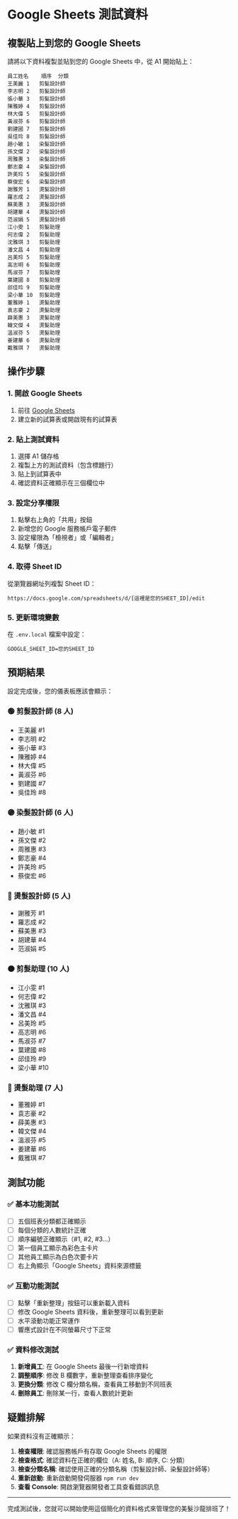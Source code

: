 # Google Sheets 測試資料

## 複製貼上到您的 Google Sheets

請將以下資料複製並貼到您的 Google Sheets 中，從 A1 開始貼上：

```
員工姓名	順序	分類
王美麗	1	剪髮設計師
李志明	2	剪髮設計師
張小華	3	剪髮設計師
陳雅婷	4	剪髮設計師
林大偉	5	剪髮設計師
黃淑芬	6	剪髮設計師
劉建國	7	剪髮設計師
吳佳玲	8	剪髮設計師
趙小敏	1	染髮設計師
孫文傑	2	染髮設計師
周雅惠	3	染髮設計師
鄭志豪	4	染髮設計師
許美玲	5	染髮設計師
蔡俊宏	6	染髮設計師
謝雅芳	1	燙髮設計師
羅志成	2	燙髮設計師
蘇美惠	3	燙髮設計師
胡建華	4	燙髮設計師
范淑娟	5	燙髮設計師
江小雯	1	剪髮助理
何志偉	2	剪髮助理
沈雅琪	3	剪髮助理
潘文昌	4	剪髮助理
呂美玲	5	剪髮助理
高志明	6	剪髮助理
馬淑芬	7	剪髮助理
葉建國	8	剪髮助理
邱佳玲	9	剪髮助理
梁小華	10	剪髮助理
董雅婷	1	燙髮助理
袁志豪	2	燙髮助理
薛美惠	3	燙髮助理
韓文傑	4	燙髮助理
溫淑芬	5	燙髮助理
姜建華	6	燙髮助理
戴雅琪	7	燙髮助理
```

## 操作步驟

### 1. 開啟 Google Sheets

1. 前往 [Google Sheets](https://sheets.google.com)
2. 建立新的試算表或開啟現有的試算表

### 2. 貼上測試資料

1. 選擇 A1 儲存格
2. 複製上方的測試資料（包含標題行）
3. 貼上到試算表中
4. 確認資料正確顯示在三個欄位中

### 3. 設定分享權限

1. 點擊右上角的「共用」按鈕
2. 新增您的 Google 服務帳戶電子郵件
3. 設定權限為「檢視者」或「編輯者」
4. 點擊「傳送」

### 4. 取得 Sheet ID

從瀏覽器網址列複製 Sheet ID：

```
https://docs.google.com/spreadsheets/d/[這裡是您的SHEET_ID]/edit
```

### 5. 更新環境變數

在 `.env.local` 檔案中設定：

```env
GOOGLE_SHEET_ID=您的SHEET_ID
```

## 預期結果

設定完成後，您的儀表板應該會顯示：

### 🟢 剪髮設計師 (8 人)

- 王美麗 #1
- 李志明 #2
- 張小華 #3
- 陳雅婷 #4
- 林大偉 #5
- 黃淑芬 #6
- 劉建國 #7
- 吳佳玲 #8

### 🟣 染髮設計師 (6 人)

- 趙小敏 #1
- 孫文傑 #2
- 周雅惠 #3
- 鄭志豪 #4
- 許美玲 #5
- 蔡俊宏 #6

### 🔵 燙髮設計師 (5 人)

- 謝雅芳 #1
- 羅志成 #2
- 蘇美惠 #3
- 胡建華 #4
- 范淑娟 #5

### 🟠 剪髮助理 (10 人)

- 江小雯 #1
- 何志偉 #2
- 沈雅琪 #3
- 潘文昌 #4
- 呂美玲 #5
- 高志明 #6
- 馬淑芬 #7
- 葉建國 #8
- 邱佳玲 #9
- 梁小華 #10

### 🔴 燙髮助理 (7 人)

- 董雅婷 #1
- 袁志豪 #2
- 薛美惠 #3
- 韓文傑 #4
- 溫淑芬 #5
- 姜建華 #6
- 戴雅琪 #7

## 測試功能

### ✅ 基本功能測試

- [ ] 五個班表分類都正確顯示
- [ ] 每個分類的人數統計正確
- [ ] 順序編號正確顯示（#1, #2, #3...）
- [ ] 第一個員工顯示為彩色主卡片
- [ ] 其他員工顯示為白色次要卡片
- [ ] 右上角顯示「Google Sheets」資料來源標籤

### ✅ 互動功能測試

- [ ] 點擊「重新整理」按鈕可以重新載入資料
- [ ] 修改 Google Sheets 資料後，重新整理可以看到更新
- [ ] 水平滾動功能正常運作
- [ ] 響應式設計在不同螢幕尺寸下正常

### ✅ 資料修改測試

1. **新增員工**: 在 Google Sheets 最後一行新增資料
2. **調整順序**: 修改 B 欄數字，重新整理查看排序變化
3. **更換分類**: 修改 C 欄分類名稱，查看員工移動到不同班表
4. **刪除員工**: 刪除某一行，查看人數統計更新

## 疑難排解

如果資料沒有正確顯示：

1. **檢查權限**: 確認服務帳戶有存取 Google Sheets 的權限
2. **檢查格式**: 確認資料在正確的欄位（A: 姓名, B: 順序, C: 分類）
3. **檢查分類名稱**: 確認使用正確的分類名稱（剪髮設計師、染髮設計師等）
4. **重新啟動**: 重新啟動開發伺服器 `npm run dev`
5. **查看 Console**: 開啟瀏覽器開發者工具查看錯誤訊息

---

完成測試後，您就可以開始使用這個簡化的資料格式來管理您的美髮沙龍排班了！

